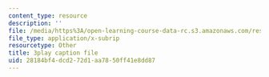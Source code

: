```yaml
---
content_type: resource
description: ''
file: /media/https%3A/open-learning-course-data-rc.s3.amazonaws.com/res-3-004-visualizing-materials-science-fall-2017/28184bf4dcd272d1aa7850ff41e8dd87_yb-cS9xeNqs.srt
file_type: application/x-subrip
resourcetype: Other
title: 3play caption file
uid: 28184bf4-dcd2-72d1-aa78-50ff41e8dd87
---
```

